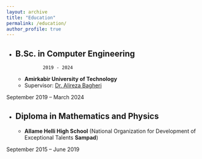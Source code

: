 ```yaml
---
layout: archive
title: "Education"
permalink: /education/
author_profile: true
---
```


- ## B.Sc. in Computer Engineering
                2019 - 2024

    - **Amirkabir University of Technology**
    - Supervisor: [Dr. Alireza Bagheri](https://scholar.google.com/citations?user=MYvL3dMAAAAJ&hl=en)

September 2019 – March 2024

    

- ## Diploma in Mathematics and Physics

    - **Allame Helli High School** (National Organization for Development of Exceptional Talents **Sampad**)

September 2015 – June 2019
